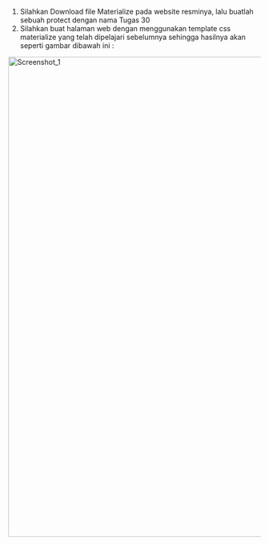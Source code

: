 1. Silahkan Download file Materialize pada website resminya, lalu buatlah sebuah protect dengan nama Tugas 30
2. Silahkan buat halaman web dengan menggunakan template css materialize yang telah dipelajari sebelumnya sehingga hasilnya akan seperti gambar dibawah ini :

<img width="960" alt="Screenshot_1" src="https://lh4.googleusercontent.com/u8jIZGsCiAbMRUD0tuu5oVyHG3uv7use8kVksm_vRvotD_15mlxe7SXTOjvt2406y2PqaWeq4kVijVq8ZGFRvL9CiZJafGGh9WmGv3tRDkaOuA7pFbuo0MzxmRSFfeU6Zlpjc-S1jm6eoaSnTUt76dyMnTxPDTIIlFw3y0v0CqmlDHbm2EdLqg"></img>
